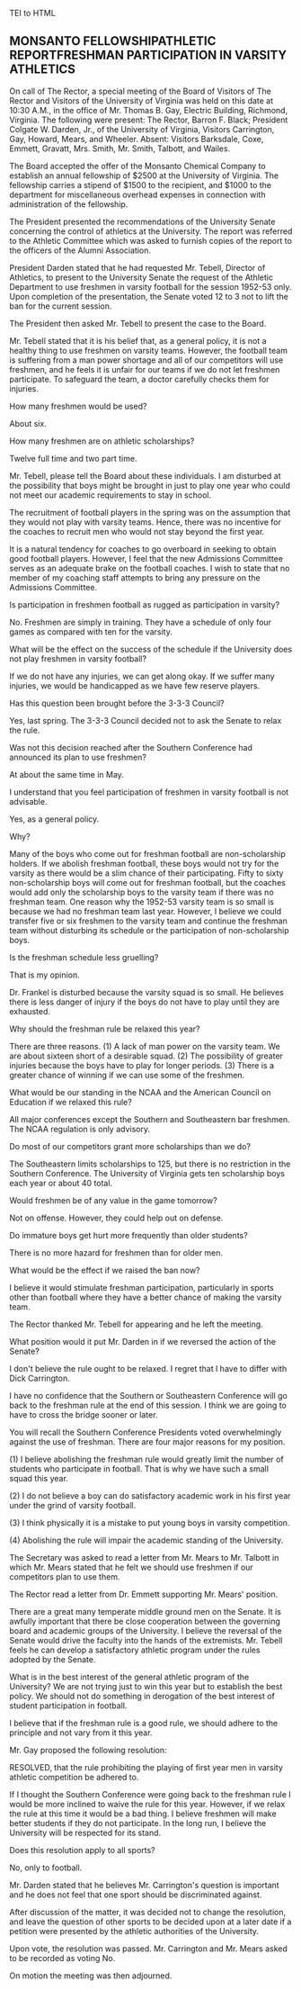  TEI to HTML

MONSANTO FELLOWSHIPATHLETIC REPORTFRESHMAN PARTICIPATION IN VARSITY ATHLETICS
-----------------------------------------------------------------------------

On call of The Rector, a special meeting of the Board of Visitors of The Rector and Visitors of the University of Virginia was held on this date at 10:30 A.M., in the office of Mr. Thomas B. Gay, Electric Building, Richmond, Virginia. The following were present: The Rector, Barron F. Black; President Colgate W. Darden, Jr., of the University of Virginia, Visitors Carrington, Gay, Howard, Mears, and Wheeler. Absent: Visitors Barksdale, Coxe, Emmett, Gravatt, Mrs. Smith, Mr. Smith, Talbott, and Wailes.

The Board accepted the offer of the Monsanto Chemical Company to establish an annual fellowship of $2500 at the University of Virginia. The fellowship carries a stipend of $1500 to the recipient, and $1000 to the department for miscellaneous overhead expenses in connection with administration of the fellowship.

The President presented the recommendations of the University Senate concerning the control of athletics at the University. The report was referred to the Athletic Committee which was asked to furnish copies of the report to the officers of the Alumni Association.

President Darden stated that he had requested Mr. Tebell, Director of Athletics, to present to the University Senate the request of the Athletic Department to use freshmen in varsity football for the session 1952-53 only. Upon completion of the presentation, the Senate voted 12 to 3 not to lift the ban for the current session.

The President then asked Mr. Tebell to present the case to the Board.

Mr. Tebell stated that it is his belief that, as a general policy, it is not a healthy thing to use freshmen on varsity teams. However, the football team is suffering from a man power shortage and all of our competitors will use freshmen, and he feels it is unfair for our teams if we do not let freshmen participate. To safeguard the team, a doctor carefully checks them for injuries.

How many freshmen would be used?

About six.

How many freshmen are on athletic scholarships?

Twelve full time and two part time.

Mr. Tebell, please tell the Board about these individuals. I am disturbed at the possibility that boys might be brought in just to play one year who could not meet our academic requirements to stay in school.

The recruitment of football players in the spring was on the assumption that they would not play with varsity teams. Hence, there was no incentive for the coaches to recruit men who would not stay beyond the first year.

It is a natural tendency for coaches to go overboard in seeking to obtain good football players. However, I feel that the new Admissions Committee serves as an adequate brake on the football coaches. I wish to state that no member of my coaching staff attempts to bring any pressure on the Admissions Committee.

Is participation in freshmen football as rugged as participation in varsity?

No. Freshmen are simply in training. They have a schedule of only four games as compared with ten for the varsity.

What will be the effect on the success of the schedule if the University does not play freshmen in varsity football?

If we do not have any injuries, we can get along okay. If we suffer many injuries, we would be handicapped as we have few reserve players.

Has this question been brought before the 3-3-3 Council?

Yes, last spring. The 3-3-3 Council decided not to ask the Senate to relax the rule.

Was not this decision reached after the Southern Conference had announced its plan to use freshmen?

At about the same time in May.

I understand that you feel participation of freshmen in varsity football is not advisable.

Yes, as a general policy.

Why?

Many of the boys who come out for freshman football are non-scholarship holders. If we abolish freshman football, these boys would not try for the varsity as there would be a slim chance of their participating. Fifty to sixty non-scholarship boys will come out for freshman football, but the coaches would add only the scholarship boys to the varsity team if there was no freshman team. One reason why the 1952-53 varsity team is so small is because we had no freshman team last year. However, I believe we could transfer five or six freshmen to the varsity team and continue the freshman team without disturbing its schedule or the participation of non-scholarship boys.

Is the freshman schedule less gruelling?

That is my opinion.

Dr. Frankel is disturbed because the varsity squad is so small. He believes there is less danger of injury if the boys do not have to play until they are exhausted.

Why should the freshman rule be relaxed this year?

There are three reasons. (1) A lack of man power on the varsity team. We are about sixteen short of a desirable squad. (2) The possibility of greater injuries because the boys have to play for longer periods. (3) There is a greater chance of winning if we can use some of the freshmen.

What would be our standing in the NCAA and the American Council on Education if we relaxed this rule?

All major conferences except the Southern and Southeastern bar freshmen. The NCAA regulation is only advisory.

Do most of our competitors grant more scholarships than we do?

The Southeastern limits scholarships to 125, but there is no restriction in the Southern Conference. The University of Virginia gets ten scholarship boys each year or about 40 total.

Would freshmen be of any value in the game tomorrow?

Not on offense. However, they could help out on defense.

Do immature boys get hurt more frequently than older students?

There is no more hazard for freshmen than for older men.

What would be the effect if we raised the ban now?

I believe it would stimulate freshman participation, particularly in sports other than football where they have a better chance of making the varsity team.

The Rector thanked Mr. Tebell for appearing and he left the meeting.

What position would it put Mr. Darden in if we reversed the action of the Senate?

I don't believe the rule ought to be relaxed. I regret that I have to differ with Dick Carrington.

I have no confidence that the Southern or Southeastern Conference will go back to the freshman rule at the end of this session. I think we are going to have to cross the bridge sooner or later.

You will recall the Southern Conference Presidents voted overwhelmingly against the use of freshman. There are four major reasons for my position.

(1) I believe abolishing the freshman rule would greatly limit the number of students who participate in football. That is why we have such a small squad this year.

(2) I do not believe a boy can do satisfactory academic work in his first year under the grind of varsity football.

(3) I think physically it is a mistake to put young boys in varsity competition.

(4) Abolishing the rule will impair the academic standing of the University.

The Secretary was asked to read a letter from Mr. Mears to Mr. Talbott in which Mr. Mears stated that he felt we should use freshmen if our competitors plan to use them.

The Rector read a letter from Dr. Emmett supporting Mr. Mears' position.

There are a great many temperate middle ground men on the Senate. It is awfully important that there be close cooperation between the governing board and academic groups of the University. I believe the reversal of the Senate would drive the faculty into the hands of the extremists. Mr. Tebell feels he can develop a satisfactory athletic program under the rules adopted by the Senate.

What is in the best interest of the general athletic program of the University? We are not trying just to win this year but to establish the best policy. We should not do something in derogation of the best interest of student participation in football.

I believe that if the freshman rule is a good rule, we should adhere to the principle and not vary from it this year.

Mr. Gay proposed the following resolution:

RESOLVED, that the rule prohibiting the playing of first year men in varsity athletic competition be adhered to.

If I thought the Southern Conference were going back to the freshman rule I would be more inclined to waive the rule for this year. However, if we relax the rule at this time it would be a bad thing. I believe freshmen will make better students if they do not participate. In the long run, I believe the University will be respected for its stand.

Does this resolution apply to all sports?

No, only to football.

Mr. Darden stated that he believes Mr. Carrington's question is important and he does not feel that one sport should be discriminated against.

After discussion of the matter, it was decided not to change the resolution, and leave the question of other sports to be decided upon at a later date if a petition were presented by the athletic authorities of the University.

Upon vote, the resolution was passed. Mr. Carrington and Mr. Mears asked to be recorded as voting No.

On motion the meeting was then adjourned.
